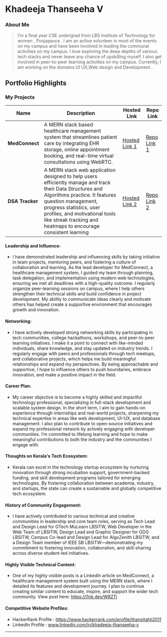 # Khadeeja Thanseeha V 

### About Me

> I’m a final year CSE undergrad from LBS Institute of Technology for women , Poojappura . I am an active volunteer in most of the events on my campus and have been involved in leading the communal activities on my campus. I love exploring the deep depths of various tech stacks and never leave any chance of upskilling myself. I also get involved in peer-to-peer learning activities on my campus. Currently, I am working on the domains UI UX,Web design and Development .


## Portfolio Highlights

### My Projects

| Name                | Description                                                               | Hosted Link                              | Repo Link                                                      |
|---------------------|---------------------------------------------------------------------------|------------------------------------------|----------------------------------------------------------------|
| **MedConnect**  | A MERN stack based healthcare management system that streamlines patient care by integrating EHR storage, online appointment booking, and real-time virtual consultations using WebRTC.                                              | [Hosted Link 1](https://drive.google.com/file/d/1uvVjZdQYIMj2l8sGUnpHC9eofGlugT1M/view)    | [Repo Link 1](https://github.com/khadeeja-thanseeha/miniproject)             |
| **DSA Tracker**  | A MERN stack web application designed to help users efficiently manage and track their Data Structures and Algorithms practice. It features question management, progress statistics, user profiles, and motivational tools like streak tracking and heatmaps to encourage consistent learning                                              | [Hosted Link 2](https://youtu.be/8YfLGzNUPvY)    | [Repo Link 2](https://github.com/sivani-l-r/DSA_Tracker-Web)             |

#### Leadership and Influence:

- I have demonstrated leadership and influencing skills by taking initiative in team projects, mentoring peers, and fostering a culture of collaboration and learning. As the lead developer for  MedConnect, a healthcare management system, I guided my team through planning, task delegation, and implementation using modern web technologies, ensuring we met all deadlines with a high-quality outcome. I regularly organize peer-learning sessions on campus, where I help others strengthen their technical skills and build confidence in project development. My ability to communicate ideas clearly and motivate others has helped create a supportive environment that encourages growth and innovation.

#### Networking:

- I have actively developed strong networking skills by participating in tech communities, college hackathons, workshops, and peer-to-peer learning initiatives. I make it a point to connect with like-minded individuals, share knowledge, and stay updated on industry trends. I regularly engage with peers and professionals through tech meetups, and collaborative projects, which helps me build meaningful relationships and expand my perspectives. By being approachable and supportive, I hope to influence others to push boundaries, embrace innovation, and make a positive impact in the field.
  
#### Career Plan:

- My career objective is to become a highly skilled and impactful technology professional, specializing in full-stack development and scalable system design. In the short term, I aim to gain hands-on experience through internships and real-world projects, sharpening my technical expertise in areas like web development, UI-UX, and database management. I also plan to contribute to open-source initiatives and expand my professional network by actively engaging with developer communities.  I’m committed to lifelong learning and hope to make meaningful contributions to both the industry and the communities I engage with.

#### Thoughts on Kerala's Tech Ecosystem:

- Kerala can excel in the technology startup ecosystem by nurturing innovation through strong incubation support, government-backed funding, and skill development programs tailored for emerging technologies. By fostering collaboration between academia, industry, and startups, the state can create a sustainable and globally competitive tech ecosystem.

#### History of Community Engagement:

-  I have actively contributed to various technical and creative communities in leadership and core team roles, serving as Tech Lead and Design Lead for GTech MuLearn LBSITW, Web Developer in the Web Team of LBSITW, Design Lead and Graphic Designer for GDG LBSITW, Campus Co-lead and Design Lead for AlgoZenith LBSITW, and a Design Team member of IEEE SB LBSITW—demonstrating my commitment to fostering innovation, collaboration, and skill-sharing across diverse student-led initiatives.
  
#### Highly Visible Technical Content:

-  One of my highly visible posts is a LinkedIn article on MedConnect, a healthcare management system built using the MERN stack, where I detailed its features and development journey. I plan to continue creating similar content to educate, inspire, and support the wider tech community. View post here: https://l1nk.dev/W8ZTj


#### Competitive Website Profiles:

- HackerRank Profile : https://www.hackerrank.com/profile/thansitahli2011
- LinkedIn Profile : www.linkedin.com/in/khadeeja-thanseeha-v


---
